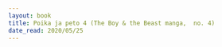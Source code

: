 ```yaml
---
layout: book
title: Poika ja peto 4 (The Boy & the Beast manga,  no. 4)
date_read: 2020/05/25
---
```

